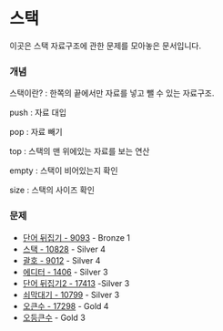# 스택

이곳은 스택 자료구조에 관한 문제를 모아놓은 문서입니다. 


### 개념

스택이란? : 한쪽의 끝에서만 자료를 넣고 뺄 수 있는 자료구조.

push : 자료 대입

pop : 자료 빼기

top : 스택의 맨 위에있는 자료를 보는 연산

empty : 스택이 비어있는지 확인

size : 스택의 사이즈 확인

### 문제

- [단어 뒤집기 - 9093](./단어뒤집기) - Bronze 1
- [스택 - 10828](./stack) - Silver 4
- [괄호 - 9012](./괄호) - Silver 4
- [에디터 - 1406](./에디터) - Silver 3
- [단어 뒤집기2 - 17413](./단어뒤집기2) -Silver 3
- [쇠막대기 - 10799](./쇠막대기) - Silver 3
- [오큰수 - 17298](./오큰수) - Gold 4
- [오등큰수](./오등큰수) - Gold 3